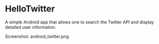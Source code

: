 HelloTwitter
============

A simple Android app that allows one to search the Twitter API and display detailed user information.

Screenshot: android_twitter.png
